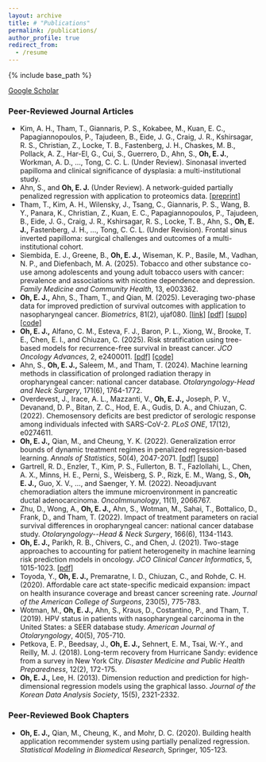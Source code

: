 ```yaml
---
layout: archive
title: # "Publications"
permalink: /publications/
author_profile: true
redirect_from:
  - /resume
---
```


{% include base_path %}

[Google Scholar](https://scholar.google.com/citations?user=zpclPhcAAAAJ&hl=en)

### Peer-Reviewed Journal Articles
* Kim, A. H., Tham, T., Giannaris, P. S., Kokabee, M., Kuan, E. C., Papagiannopoulos, P., Tajudeen, B., Eide, J. G., Craig, J. R., Kshirsagar, R. S., Christian, Z., Locke, T. B., Fastenberg, J. H., Chaskes, M. B., Pollack, A. Z., Har-El, G., Cui, S., Guerrero, D., Ahn, S., __Oh, E. J.__, Workman, A. D., ..., Tong, C. C. L. (Under Review). Sinonasal inverted papilloma and clinical significance of dysplasia: a multi-institutional study.
* Ahn, S., and __Oh, E. J.__ (Under Review). A network-guided partially penalized regression with application to proteomics data. [[preprint]](https://arxiv.org/pdf/2505.22986)
* Tham, T., Kim, A. H., Wilensky, J., Tsang, C., Giannaris, P. S., Wang, B. Y., Panara, K., Christian, Z., Kuan, E. C., Papagiannopoulos, P., Tajudeen, B., Eide, J. G., Craig, J. R., Kshirsagar, R. S., Locke, T. B., Ahn, S., __Oh, E. J.,__ Fastenberg, J. H., ..., Tong, C. C. L. (Under Revision). Frontal sinus inverted papilloma: surgical challenges and outcomes of a multi-institutional cohort.
* Siembida, E. J., Greene, B., __Oh, E. J.,__ Wiseman, K. P., Basile, M., Vadhan, N. P., and Diefenbach, M. A. (2025). Tobacco and other substance co-use among adolescents and young adult tobacco users with cancer: prevalence and associations with nicotine dependence and depression. _Family Medicine and Community Health_, 13, e003362.
* __Oh, E. J.,__ Ahn, S., Tham, T., and Qian, M. (2025). Leveraging two-phase data for improved prediction of survival outcomes with application to nasopharyngeal cancer. _Biometrics_, 81(2), ujaf080. [[link]](https://academic.oup.com/biometrics/article/doi/10.1093/biomtc/ujaf080/8174609?utm_source=authortollfreelink&utm_campaign=biometrics&utm_medium=email&guestAccessKey=3eeab5b5-3196-45c2-a2dc-26cd057f53c8) [[pdf]](https://oheunj.github.io/files/ujaf080.pdf) [[supp]](https://oheunj.github.io/files/BIOM_SuppMaterials_TwoPhaseSurv.pdf) [[code]](https://github.com/oheunj/TwoPhaseSurv)
* __Oh, E. J.,__ Alfano, C. M., Esteva, F. J., Baron, P. L., Xiong, W., Brooke, T. E., Chen, E. I., and  Chiuzan, C. (2025). Risk stratification using tree-based models for recurrence-free survival in breast cancer. _JCO Oncology Advances_, 2, e2400011. [[pdf]](https://ascopubs.org/doi/pdfdirect/10.1200/OA.24.00011) [[code]](https://github.com/oheunj/SurvTrees)
* Ahn, S., __Oh, E. J.,__ Saleem, M., and Tham, T. (2024). Machine learning methods in classification of prolonged radiation therapy in oropharyngeal cancer: national cancer database. _Otolaryngology-Head and Neck Surgery_, 171(6), 1764-1772.
* Overdevest, J., Irace, A. L., Mazzanti, V., __Oh, E. J.,__ Joseph, P. V., Devanand, D. P., Bitan, Z. C., Hod, E. A., Gudis, D. A., and Chiuzan, C. (2022). Chemosensory deficits are best predictor of serologic response among individuals infected with SARS-CoV-2. _PLoS ONE_, 17(12), e0274611.
* __Oh, E. J.,__ Qian, M., and Cheung, Y. K. (2022). Generalization error bounds of dynamic treatment regimes in penalized regression-based learning. _Annals of Statistics_, 50(4), 2047-2071. [[pdf]](https://par.nsf.gov/servlets/purl/10429985) [[supp]](https://oheunj.github.io/files/GenErrorBounds_supp.pdf)
* Gartrell, R. D., Enzler, T., Kim, P. S., Fullerton, B. T., Fazlollahi, L., Chen, A. X., Minns, H. E., Perni, S., Weisberg, S. P., Rizk, E. M., Wang, S., __Oh, E. J.,__ Guo, X. V., ..., and Saenger, Y. M. (2022). Neoadjuvant chemoradiation alters the immune microenvironment in pancreatic ductal adenocarcinoma. _OncoImmunology_, 11(1), 2066767.
* Zhu, D., Wong, A., __Oh, E. J.,__ Ahn, S., Wotman, M., Sahai, T., Bottalico, D., Frank, D., and Tham, T. (2022). Impact of treatment parameters on racial survival differences in oropharyngeal cancer: national cancer database study. _Otolaryngology--Head & Neck Surgery_, 166(6), 1134-1143.
* __Oh, E. J.,__ Parikh, R. B., Chivers, C., and Chen, J. (2021). Two-stage approaches to accounting for patient heterogeneity in machine learning risk prediction models in oncology. _JCO Clinical Cancer Informatics_, 5, 1015-1023. [[pdf]](https://pmc.ncbi.nlm.nih.gov/articles/PMC8812620/pdf/cci-5-cci.21.00077.pdf)
* Toyoda, Y., __Oh, E. J.,__ Premaratne, I. D., Chiuzan, C., and Rohde, C. H. (2020). Affordable care act state-specific medicaid expansion: impact on health insurance coverage and breast cancer screening rate. _Journal of the American College of Surgeons_, 230(5), 775-783.
* Wotman, M., __Oh, E. J.,__ Ahn, S., Kraus, D., Costantino, P., and Tham, T. (2019). HPV status in patients with nasopharyngeal carcinoma in the United States: a SEER database study. _American Journal of Otolaryngology_, 40(5), 705-710.
* Petkova, E. P., Beedsay, J., __Oh, E. J.,__ Sehnert, E. M., Tsai, W.-Y., and Reilly, M. J. (2018). Long-term recovery from Hurricane Sandy: evidence from a survey in New York City. _Disaster Medicine and Public Health Preparedness_, 12(2), 172-175.
* __Oh, E. J.,__ Lee, H. (2013). Dimension reduction and prediction for high-dimensional regression models using the graphical lasso. _Journal of the Korean Data Analysis Society_, 15(5), 2321-2332.


### Peer-Reviewed Book Chapters
* __Oh, E. J.,__ Qian, M., Cheung, K., and Mohr, D. C. (2020). Building health application recommender system using partially penalized regression. _Statistical Modeling in Biomedical Research_, Springer, 105-123.


 
